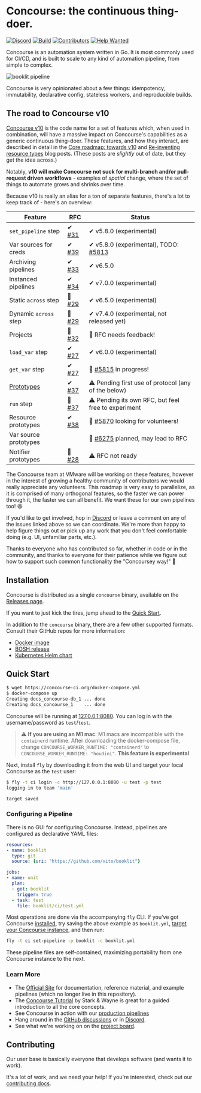 # Concourse: the continuous thing-doer.

[![Discord](https://img.shields.io/discord/219899946617274369.svg?label=&logo=discord&logoColor=ffffff&color=7389D8&labelColor=6A7EC2)][discord]
[![Build](https://ci.concourse-ci.org/api/v1/teams/main/pipelines/concourse/badge)](https://ci.concourse-ci.org/teams/main/pipelines/concourse)
[![Contributors](https://img.shields.io/github/contributors/concourse/concourse)](https://github.com/concourse/concourse/graphs/contributors)
[![Help Wanted](https://img.shields.io/github/labels/concourse/concourse/help%20wanted)](https://github.com/concourse/concourse/labels/help%20wanted)

Concourse is an automation system written in Go. It is most commonly used for
CI/CD, and is built to scale to any kind of automation pipeline, from simple to
complex.

![booklit pipeline](screenshots/booklit-pipeline.png)

Concourse is very opinionated about a few things: idempotency, immutability,
declarative config, stateless workers, and reproducible builds.

## The road to Concourse v10

[Concourse v10][v10] is the code name for a set of features which, when used
in combination, will have a massive impact on Concourse's capabilities as a
generic continuous thing-doer. These features, and how they interact, are
described in detail in the [Core roadmap: towards v10][v10] and [Re-inventing
resource types][prototypes] blog posts. (These posts are *slightly* out of
date, but they get the idea across.)

Notably, **v10 will make Concourse not suck for multi-branch and/or
pull-request driven workflows** - examples of *spatial* change, where the set
of things to automate grows and shrinks over time.

Because v10 is really an alias for a ton of separate features, there's a lot
to keep track of - here's an overview:

| Feature                  | RFC              | Status |
| ------------------------ | ---------------- | ------ |
| `set_pipeline` step      | ✔ [#31][rfc-31]  | ✔ v5.8.0 (experimental) |
| Var sources for creds    | ✔ [#39][rfc-39]  | ✔ v5.8.0 (experimental), TODO: [#5813][issue-5813] |
| Archiving pipelines      | ✔ [#33][rfc-33]  | ✔ v6.5.0 |
| Instanced pipelines      | ✔ [#34][rfc-34]  | ✔ v7.0.0 (experimental) |
| Static `across` step     | 🚧 [#29][rfc-29] | ✔ v6.5.0 (experimental) |
| Dynamic `across` step    | 🚧 [#29][rfc-29] | ✔ v7.4.0 (experimental, not released yet) |
| Projects                 | 🚧 [#32][rfc-32] | 🙏 RFC needs feedback! |
| `load_var` step          | ✔ [#27][rfc-27]  | ✔ v6.0.0 (experimental) |
| `get_var` step           | ✔ [#27][rfc-27]  | 🚧 [#5815][issue-5815] in progress! |
| [Prototypes][prototypes] | ✔ [#37][rfc-37]  | ⚠ Pending first use of protocol (any of the below) |
| `run` step               | 🚧 [#37][rfc-37]  | ⚠ Pending its own RFC, but feel free to experiment |
| Resource prototypes      | ✔ [#38][rfc-38]  | 🙏 [#5870][issue-5870] looking for volunteers! |
| Var source prototypes    |                  | 🚧 [#6275][issue-6275] planned, may lead to RFC |
| Notifier prototypes      | 🚧 [#28][rfc-28] | ⚠ RFC not ready |

The Concourse team at VMware will be working on these features, however in the
interest of growing a healthy community of contributors we would really
appreciate any volunteers. This roadmap is very easy to parallelize, as it is
comprised of many orthogonal features, so the faster we can power through it,
the faster we can all benefit. We want these for our own pipelines too! 😆

If you'd like to get involved, hop in [Discord][discord] or leave a comment on
any of the issues linked above so we can coordinate. We're more than happy to
help figure things out or pick up any work that you don't feel comfortable
doing (e.g. UI, unfamiliar parts, etc.).

Thanks to everyone who has contributed so far, whether in code or in the
community, and thanks to everyone for their patience while we figure out how to
support such common functionality the "Concoursey way!" 🙏

[issue-5813]: https://github.com/concourse/concourse/issues/5813
[issue-5814]: https://github.com/concourse/concourse/issues/5814
[issue-5815]: https://github.com/concourse/concourse/issues/5815
[issue-5870]: https://github.com/concourse/concourse/issues/5870
[issue-5921]: https://github.com/concourse/concourse/issues/5921
[issue-6275]: https://github.com/concourse/concourse/issues/6275
[pr-5896]: https://github.com/concourse/concourse/pull/5896
[rfc-27]: https://github.com/concourse/rfcs/blob/master/027-var-steps/proposal.md
[rfc-28]: https://github.com/concourse/rfcs/pull/28
[rfc-29]: https://github.com/concourse/rfcs/pull/29
[rfc-31]: https://github.com/concourse/rfcs/blob/master/031-set-pipeline-step/proposal.md
[rfc-32]: https://github.com/concourse/rfcs/pull/32
[rfc-33]: https://github.com/concourse/rfcs/blob/master/033-archiving-pipelines/proposal.md
[rfc-34]: https://github.com/concourse/rfcs/blob/master/034-instanced-pipelines/proposal.md
[rfc-37]: https://github.com/concourse/rfcs/blob/master/037-prototypes/proposal.md
[rfc-38]: https://github.com/concourse/rfcs/blob/master/038-resource-prototypes/proposal.md
[rfc-39]: https://github.com/concourse/rfcs/blob/master/039-var-sources/proposal.md

[v10]: https://blog.concourse-ci.org/2019/07/17/core-roadmap-towards-v10.html
[prototypes]: https://blog.concourse-ci.org/2019/10/15/reinventing-resource-types.html

## Installation

Concourse is distributed as a single `concourse` binary, available on the [Releases page](https://github.com/concourse/concourse/releases/latest).

If you want to just kick the tires, jump ahead to the [Quick Start](#quick-start).

In addition to the `concourse` binary, there are a few other supported formats.
Consult their GitHub repos for more information:

* [Docker image](https://github.com/concourse/concourse-docker)
* [BOSH release](https://github.com/concourse/concourse-bosh-release)
* [Kubernetes Helm chart](https://github.com/concourse/concourse-chart)


## Quick Start

```sh
$ wget https://concourse-ci.org/docker-compose.yml
$ docker-compose up
Creating docs_concourse-db_1 ... done
Creating docs_concourse_1    ... done
```

Concourse will be running at [127.0.0.1:8080](http://127.0.0.1:8080). You can
log in with the username/password as `test`/`test`.

> :warning: **If you are using an M1 mac**: M1 macs are incompatible with the `containerd` runtime. After downloading the docker-compose file, change `CONCOURSE_WORKER_RUNTIME: "containerd"` to `CONCOURSE_WORKER_RUNTIME: "houdini"`.
**This feature is experimental**

Next, install `fly` by downloading it from the web UI and target your local
Concourse as the `test` user:

```sh
$ fly -t ci login -c http://127.0.0.1:8080 -u test -p test
logging in to team 'main'

target saved
```

### Configuring a Pipeline

There is no GUI for configuring Concourse. Instead, pipelines are configured as
declarative YAML files:

```yaml
resources:
- name: booklit
  type: git
  source: {uri: "https://github.com/vito/booklit"}

jobs:
- name: unit
  plan:
  - get: booklit
    trigger: true
  - task: test
    file: booklit/ci/test.yml
```

Most operations are done via the accompanying `fly` CLI. If you've got Concourse
[installed](https://concourse-ci.org/install.html), try saving the above example
as `booklit.yml`, [target your Concourse
instance](https://concourse-ci.org/fly.html#fly-login), and then run:

```sh
fly -t ci set-pipeline -p booklit -c booklit.yml
```

These pipeline files are self-contained, maximizing portability from one
Concourse instance to the next.


### Learn More

* The [Official Site](https://concourse-ci.org) for documentation,
  reference material, and example pipelines (which no longer live in this repository).
* The [Concourse Tutorial](https://concoursetutorial.com) by Stark & Wayne is
  great for a guided introduction to all the core concepts.
* See Concourse in action with our [production pipelines](https://ci.concourse-ci.org/)
* Hang around in the [GitHub discussions](https://github.com/concourse/concourse/discussions) or in
  [Discord](https://discord.gg/MeRxXKW).
* See what we're working on on the [project board](https://github.com/orgs/concourse/projects). 


## Contributing

Our user base is basically everyone that develops software (and wants it to
work).

It's a lot of work, and we need your help! If you're interested, check out our
[contributing docs](CONTRIBUTING.md).

[discord]: https://discord.gg/MeRxXKW
